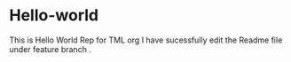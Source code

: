 # Hello-world
This is Hello World Rep for TML org 
I have sucessfully edit the Readme file under feature branch . 

